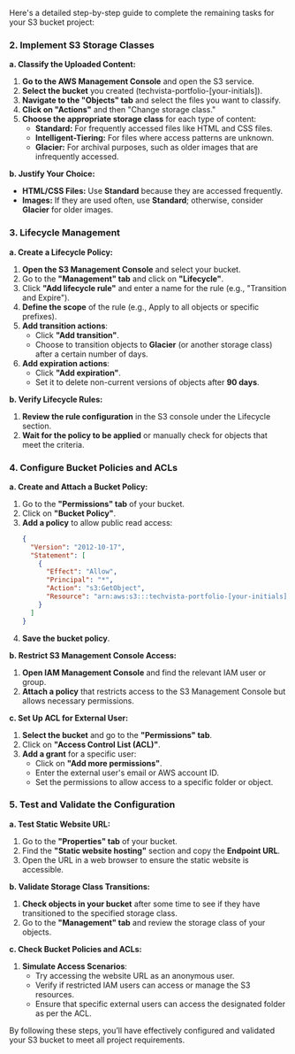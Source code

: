 Here's a detailed step-by-step guide to complete the remaining tasks for your S3 bucket project:

### 2. Implement S3 Storage Classes

**a. Classify the Uploaded Content:**
1. **Go to the AWS Management Console** and open the S3 service.
2. **Select the bucket** you created (techvista-portfolio-[your-initials]).
3. **Navigate to the "Objects" tab** and select the files you want to classify.
4. **Click on "Actions"** and then "Change storage class."
5. **Choose the appropriate storage class** for each type of content:
   - **Standard:** For frequently accessed files like HTML and CSS files.
   - **Intelligent-Tiering:** For files where access patterns are unknown.
   - **Glacier:** For archival purposes, such as older images that are infrequently accessed.

**b. Justify Your Choice:**
- **HTML/CSS Files:** Use **Standard** because they are accessed frequently.
- **Images:** If they are used often, use **Standard**; otherwise, consider **Glacier** for older images.

### 3. Lifecycle Management

**a. Create a Lifecycle Policy:**
1. **Open the S3 Management Console** and select your bucket.
2. Go to the **"Management" tab** and click on **"Lifecycle"**.
3. Click **"Add lifecycle rule"** and enter a name for the rule (e.g., "Transition and Expire").
4. **Define the scope** of the rule (e.g., Apply to all objects or specific prefixes).
5. **Add transition actions**:
   - Click **"Add transition"**.
   - Choose to transition objects to **Glacier** (or another storage class) after a certain number of days.
6. **Add expiration actions**:
   - Click **"Add expiration"**.
   - Set it to delete non-current versions of objects after **90 days**.

**b. Verify Lifecycle Rules:**
1. **Review the rule configuration** in the S3 console under the Lifecycle section.
2. **Wait for the policy to be applied** or manually check for objects that meet the criteria.

### 4. Configure Bucket Policies and ACLs

**a. Create and Attach a Bucket Policy:**
1. Go to the **"Permissions" tab** of your bucket.
2. Click on **"Bucket Policy"**.
3. **Add a policy** to allow public read access:
   ```json
   {
     "Version": "2012-10-17",
     "Statement": [
       {
         "Effect": "Allow",
         "Principal": "*",
         "Action": "s3:GetObject",
         "Resource": "arn:aws:s3:::techvista-portfolio-[your-initials]/*"
       }
     ]
   }
   ```
4. **Save the bucket policy**.

**b. Restrict S3 Management Console Access:**
1. **Open IAM Management Console** and find the relevant IAM user or group.
2. **Attach a policy** that restricts access to the S3 Management Console but allows necessary permissions.

**c. Set Up ACL for External User:**
1. **Select the bucket** and go to the **"Permissions" tab**.
2. Click on **"Access Control List (ACL)"**.
3. **Add a grant** for a specific user:
   - Click on **"Add more permissions"**.
   - Enter the external user's email or AWS account ID.
   - Set the permissions to allow access to a specific folder or object.

### 5. Test and Validate the Configuration

**a. Test Static Website URL:**
1. Go to the **"Properties" tab** of your bucket.
2. Find the **"Static website hosting"** section and copy the **Endpoint URL**.
3. Open the URL in a web browser to ensure the static website is accessible.

**b. Validate Storage Class Transitions:**
1. **Check objects in your bucket** after some time to see if they have transitioned to the specified storage class.
2. Go to the **"Management" tab** and review the storage class of your objects.

**c. Check Bucket Policies and ACLs:**
1. **Simulate Access Scenarios**:
   - Try accessing the website URL as an anonymous user.
   - Verify if restricted IAM users can access or manage the S3 resources.
   - Ensure that specific external users can access the designated folder as per the ACL.

By following these steps, you’ll have effectively configured and validated your S3 bucket to meet all project requirements.